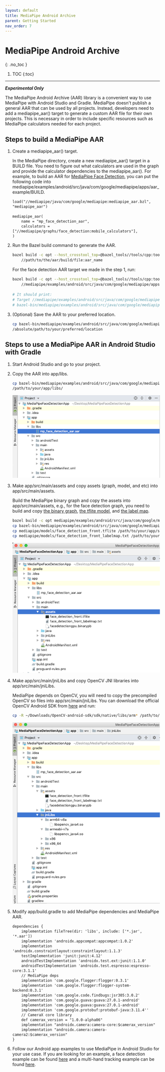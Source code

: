 ```yaml
---
layout: default
title: MediaPipe Android Archive
parent: Getting Started
nav_order: 7
---
```


# MediaPipe Android Archive
{: .no_toc }

1. TOC
{:toc}
---

***Experimental Only***

The MediaPipe Android Archive (AAR) library is a convenient way to use MediaPipe
with Android Studio and Gradle. MediaPipe doesn't publish a general AAR that can
be used by all projects. Instead, developers need to add a mediapipe_aar()
target to generate a custom AAR file for their own projects. This is necessary
in order to include specific resources such as MediaPipe calculators needed for
each project.

## Steps to build a MediaPipe AAR

1.  Create a mediapipe_aar() target.

    In the MediaPipe directory, create a new mediapipe_aar() target in a BUILD
    file. You need to figure out what calculators are used in the graph and
    provide the calculator dependencies to the mediapipe_aar(). For example, to
    build an AAR for [MediaPipe Face Detection](../solutions/face_detection.md),
    you can put the following code into
    mediapipe/examples/android/src/java/com/google/mediapipe/apps/aar_example/BUILD.

    ```
    load("//mediapipe/java/com/google/mediapipe:mediapipe_aar.bzl", "mediapipe_aar")

    mediapipe_aar(
        name = "mp_face_detection_aar",
        calculators = ["//mediapipe/graphs/face_detection:mobile_calculators"],
    )
    ```

2.  Run the Bazel build command to generate the AAR.

    ```bash
    bazel build -c opt --host_crosstool_top=@bazel_tools//tools/cpp:toolchain --fat_apk_cpu=arm64-v8a,armeabi-v7a \
        //path/to/the/aar/build/file:aar_name
    ```

    For the face detection AAR target we made in the step 1, run:

    ```bash
    bazel build -c opt --host_crosstool_top=@bazel_tools//tools/cpp:toolchain --fat_apk_cpu=arm64-v8a,armeabi-v7a \
        //mediapipe/examples/android/src/java/com/google/mediapipe/apps/aar_example:mp_face_detection_aar

    # It should print:
    # Target //mediapipe/examples/android/src/java/com/google/mediapipe/apps/aar_example:mp_face_detection_aar up-to-date:
    # bazel-bin/mediapipe/examples/android/src/java/com/google/mediapipe/apps/aar_example/mp_face_detection_aar.aar
    ```

3.  (Optional) Save the AAR to your preferred location.

    ```bash
    cp bazel-bin/mediapipe/examples/android/src/java/com/google/mediapipe/apps/aar_example/mp_face_detection_aar.aar
    /absolute/path/to/your/preferred/location
    ```

## Steps to use a MediaPipe AAR in Android Studio with Gradle

1.  Start Android Studio and go to your project.

2.  Copy the AAR into app/libs.

    ```bash
    cp bazel-bin/mediapipe/examples/android/src/java/com/google/mediapipe/apps/aar_example/mp_face_detection_aar.aar
    /path/to/your/app/libs/
    ```

    ![Screenshot](../images/mobile/aar_location.png)

3.  Make app/src/main/assets and copy assets (graph, model, and etc) into
    app/src/main/assets.

    Build the MediaPipe binary graph and copy the assets into
    app/src/main/assets, e.g., for the face detection graph, you need to build
    and copy
    [the binary graph](https://github.com/google/mediapipe/blob/master/mediapipe/examples/android/src/java/com/google/mediapipe/apps/facedetectiongpu/BUILD#L41),
    [the tflite model](https://github.com/google/mediapipe/tree/master/mediapipe/models/face_detection_front.tflite),
    and
    [the label map](https://github.com/google/mediapipe/blob/master/mediapipe/models/face_detection_front_labelmap.txt).

    ```bash
    bazel build -c opt mediapipe/examples/android/src/java/com/google/mediapipe/apps/facedetectiongpu:binary_graph
    cp bazel-bin/mediapipe/examples/android/src/java/com/google/mediapipe/apps/facedetectiongpu/facedetectiongpu.binarypb /path/to/your/app/src/main/assets/
    cp mediapipe/models/face_detection_front.tflite /path/to/your/app/src/main/assets/
    cp mediapipe/models/face_detection_front_labelmap.txt /path/to/your/app/src/main/assets/
    ```

    ![Screenshot](../images/mobile/assets_location.png)

4.  Make app/src/main/jniLibs and copy OpenCV JNI libraries into
    app/src/main/jniLibs.

    MediaPipe depends on OpenCV, you will need to copy the precompiled OpenCV so
    files into app/src/main/jniLibs. You can download the official OpenCV
    Android SDK from
    [here](https://github.com/opencv/opencv/releases/download/3.4.3/opencv-3.4.3-android-sdk.zip)
    and run:

    ```bash
    cp -R ~/Downloads/OpenCV-android-sdk/sdk/native/libs/arm* /path/to/your/app/src/main/jniLibs/
    ```

    ![Screenshot](../images/mobile/android_studio_opencv_location.png)

5.  Modify app/build.gradle to add MediaPipe dependencies and MediaPipe AAR.

    ```
    dependencies {
        implementation fileTree(dir: 'libs', include: ['*.jar', '*.aar'])
        implementation 'androidx.appcompat:appcompat:1.0.2'
        implementation 'androidx.constraintlayout:constraintlayout:1.1.3'
        testImplementation 'junit:junit:4.12'
        androidTestImplementation 'androidx.test.ext:junit:1.1.0'
        androidTestImplementation 'androidx.test.espresso:espresso-core:3.1.1'
        // MediaPipe deps
        implementation 'com.google.flogger:flogger:0.3.1'
        implementation 'com.google.flogger:flogger-system-backend:0.3.1'
        implementation 'com.google.code.findbugs:jsr305:3.0.2'
        implementation 'com.google.guava:guava:27.0.1-android'
        implementation 'com.google.guava:guava:27.0.1-android'
        implementation 'com.google.protobuf:protobuf-java:3.11.4''
        // CameraX core library
        def camerax_version = "1.0.0-alpha06"
        implementation "androidx.camera:camera-core:$camerax_version"
        implementation "androidx.camera:camera-camera2:$camerax_version"
    }
    ```

6.  Follow our Android app examples to use MediaPipe in Android Studio for your
    use case. If you are looking for an example, a face detection example can be
    found
    [here](https://github.com/jiuqiant/mediapipe_face_detection_aar_example) and
    a multi-hand tracking example can be found
    [here](https://github.com/jiuqiant/mediapipe_multi_hands_tracking_aar_example).
